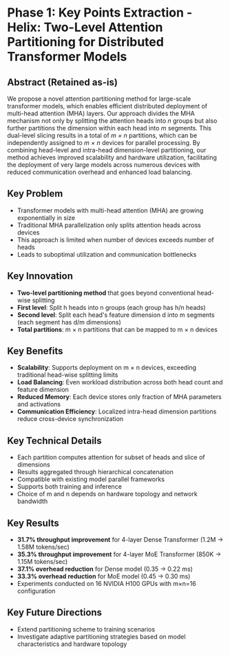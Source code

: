 # Phase 1: Key Points Extraction - Helix: Two-Level Attention Partitioning for Distributed Transformer Models

## Abstract (Retained as-is)
We propose a novel attention partitioning method for large-scale transformer models, which enables efficient distributed deployment of multi-head attention (MHA) layers. Our approach divides the MHA mechanism not only by splitting the attention heads into *n* groups but also further partitions the dimension within each head into *m* segments. This dual-level slicing results in a total of *m × n* partitions, which can be independently assigned to *m × n* devices for parallel processing. By combining head-level and intra-head dimension-level partitioning, our method achieves improved scalability and hardware utilization, facilitating the deployment of very large models across numerous devices with reduced communication overhead and enhanced load balancing.

## Key Problem
- Transformer models with multi-head attention (MHA) are growing exponentially in size
- Traditional MHA parallelization only splits attention heads across devices
- This approach is limited when number of devices exceeds number of heads
- Leads to suboptimal utilization and communication bottlenecks

## Key Innovation
- **Two-level partitioning method** that goes beyond conventional head-wise splitting
- **First level**: Split h heads into n groups (each group has h/n heads)
- **Second level**: Split each head's feature dimension d into m segments (each segment has d/m dimensions)
- **Total partitions**: m × n partitions that can be mapped to m × n devices

## Key Benefits
- **Scalability**: Supports deployment on m × n devices, exceeding traditional head-wise splitting limits
- **Load Balancing**: Even workload distribution across both head count and feature dimension
- **Reduced Memory**: Each device stores only fraction of MHA parameters and activations
- **Communication Efficiency**: Localized intra-head dimension partitions reduce cross-device synchronization

## Key Technical Details
- Each partition computes attention for subset of heads and slice of dimensions
- Results aggregated through hierarchical concatenation
- Compatible with existing model parallel frameworks
- Supports both training and inference
- Choice of m and n depends on hardware topology and network bandwidth

## Key Results
- **31.7% throughput improvement** for 4-layer Dense Transformer (1.2M → 1.58M tokens/sec)
- **35.3% throughput improvement** for 4-layer MoE Transformer (850K → 1.15M tokens/sec)
- **37.1% overhead reduction** for Dense model (0.35 → 0.22 ms)
- **33.3% overhead reduction** for MoE model (0.45 → 0.30 ms)
- Experiments conducted on 16 NVIDIA H100 GPUs with m×n=16 configuration

## Key Future Directions
- Extend partitioning scheme to training scenarios
- Investigate adaptive partitioning strategies based on model characteristics and hardware topology